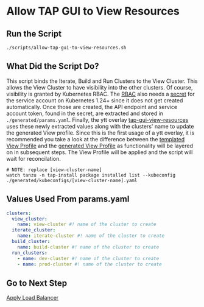 # Allow TAP GUI to View Resources

## Run the Script

```shell
./scripts/allow-tap-gui-to-view-resources.sh
```

## What Did the Script Do?

This script binds the Iterate, Build and Run Clusters to the View Cluster. This allows the View Cluster to have visibility into the other clusters. Of course, visibility is granted by Kubernetes RBAC. The [RBAC](../../tap-declarative-yaml/tap-gui/tap-gui-viewer-service-account-rbac.yaml) also needs a [secret](../../tap-declarative-yaml/tap-gui/tap-gui-viewer-service-account-secret.yaml) for the service account on Kubernetes 1.24+ since it does not get created automatically. Once those are created, the API endpoint and service account token, found in the secret, are extracted and stored in `./generated/params.yaml`. Finally, the ytt overlay [tap-gui-view-resources](../../profile-overlays/tap-gui-view-resources.yaml) uses these newly extracted values along with the clusters' name to update the generated View profile. Since this is the first usage of a ytt overlay, it is recommended you take a look at the difference between the [templated View Profile](../../profile-templates/view.yaml) and the [generated View Profile](../../generated/profiles) as functionality will be layered on in subsequent steps. The View Profile will be applied and the script will wait for reconcilation.

```shell
# NOTE: replace [view-cluster-name]
watch tanzu -n tap-install package installed list --kubeconfig ./generated/kubeconfigs/[view-cluster-name].yaml
```

## Values Used From params.yaml

```yaml
clusters:
  view_cluster:
    name: view-cluster #! name of the cluster to create
  iterate_cluster:
    name: iterate-cluster #! name of the cluster to create
  build_cluster:
    name: build-cluster #! name of the cluster to create
  run_clusters:
    - name: dev-cluster #! name of the cluster to create
    - name: prod-cluster #! name of the cluster to create
```

## Go to Next Step

[Apply Load Balancer](../ingress/01-apply-load-balancer.md)
